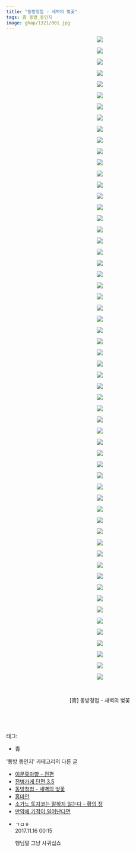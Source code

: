 ```yaml
---
title: "동방청첩 - 새벽의 벚꽃"
tags: 青 동방_동인지
image: ghap/1321/001.jpg
---
```

<div class="article">
<p style="text-align: center; clear: none; float: none;"><img src="{{ site.nasurl }}/ghap/1321/001.jpg"/></p>
<p style="text-align: center; clear: none; float: none;"><img src="{{ site.nasurl }}/ghap/1321/002.jpg"/></p>
<p style="text-align: center; clear: none; float: none;"><img src="{{ site.nasurl }}/ghap/1321/003.jpg"/></p>
<p style="text-align: center; clear: none; float: none;"><img src="{{ site.nasurl }}/ghap/1321/004.jpg"/></p>
<p style="text-align: center; clear: none; float: none;"><img src="{{ site.nasurl }}/ghap/1321/005.jpg"/></p>
<p style="text-align: center; clear: none; float: none;"><img src="{{ site.nasurl }}/ghap/1321/006.jpg"/></p>
<p style="text-align: center; clear: none; float: none;"><img src="{{ site.nasurl }}/ghap/1321/007.jpg"/></p>
<p style="text-align: center; clear: none; float: none;"><img src="{{ site.nasurl }}/ghap/1321/008.jpg"/></p>
<p style="text-align: center; clear: none; float: none;"><img src="{{ site.nasurl }}/ghap/1321/009.jpg"/></p>
<p style="text-align: center; clear: none; float: none;"><img src="{{ site.nasurl }}/ghap/1321/010.jpg"/></p>
<p style="text-align: center; clear: none; float: none;"><img src="{{ site.nasurl }}/ghap/1321/011.jpg"/></p>
<p style="text-align: center; clear: none; float: none;"><img src="{{ site.nasurl }}/ghap/1321/012.jpg"/></p>
<p style="text-align: center; clear: none; float: none;"><img src="{{ site.nasurl }}/ghap/1321/013.jpg"/></p>
<p style="text-align: center; clear: none; float: none;"><img src="{{ site.nasurl }}/ghap/1321/014.jpg"/></p>
<p style="text-align: center; clear: none; float: none;"><img src="{{ site.nasurl }}/ghap/1321/015.jpg"/></p>
<p style="text-align: center; clear: none; float: none;"><img src="{{ site.nasurl }}/ghap/1321/016.jpg"/></p>
<p style="text-align: center; clear: none; float: none;"><img src="{{ site.nasurl }}/ghap/1321/017.jpg"/></p>
<p style="text-align: center; clear: none; float: none;"><img src="{{ site.nasurl }}/ghap/1321/018.jpg"/></p>
<p style="text-align: center; clear: none; float: none;"><img src="{{ site.nasurl }}/ghap/1321/019.jpg"/></p>
<p style="text-align: center; clear: none; float: none;"><img src="{{ site.nasurl }}/ghap/1321/020.jpg"/></p>
<p style="text-align: center; clear: none; float: none;"><img src="{{ site.nasurl }}/ghap/1321/021.jpg"/></p>
<p style="text-align: center; clear: none; float: none;"><img src="{{ site.nasurl }}/ghap/1321/022.jpg"/></p>
<p style="text-align: center; clear: none; float: none;"><img src="{{ site.nasurl }}/ghap/1321/023.jpg"/></p>
<p style="text-align: center; clear: none; float: none;"><img src="{{ site.nasurl }}/ghap/1321/024.jpg"/></p>
<p style="text-align: center; clear: none; float: none;"><img src="{{ site.nasurl }}/ghap/1321/025.jpg"/></p>
<p style="text-align: center; clear: none; float: none;"><img src="{{ site.nasurl }}/ghap/1321/026.jpg"/></p>
<p style="text-align: center; clear: none; float: none;"><img src="{{ site.nasurl }}/ghap/1321/027.jpg"/></p>
<p style="text-align: center; clear: none; float: none;"><img src="{{ site.nasurl }}/ghap/1321/028.jpg"/></p>
<p style="text-align: center; clear: none; float: none;"><img src="{{ site.nasurl }}/ghap/1321/029.jpg"/></p>
<p style="text-align: center; clear: none; float: none;"><img src="{{ site.nasurl }}/ghap/1321/030.jpg"/></p>
<p style="text-align: center; clear: none; float: none;"><img src="{{ site.nasurl }}/ghap/1321/031.jpg"/></p>
<p style="text-align: center; clear: none; float: none;"><img src="{{ site.nasurl }}/ghap/1321/032.jpg"/></p>
<p style="text-align: center; clear: none; float: none;"><img src="{{ site.nasurl }}/ghap/1321/033.jpg"/></p>
<p style="text-align: center; clear: none; float: none;"><img src="{{ site.nasurl }}/ghap/1321/034.jpg"/></p>
<p style="text-align: center; clear: none; float: none;"><img src="{{ site.nasurl }}/ghap/1321/035.jpg"/></p>
<p style="text-align: center; clear: none; float: none;"><img src="{{ site.nasurl }}/ghap/1321/036.jpg"/></p>
<p style="text-align: center; clear: none; float: none;"><img src="{{ site.nasurl }}/ghap/1321/037.jpg"/></p>
<p style="text-align: center; clear: none; float: none;"><img src="{{ site.nasurl }}/ghap/1321/038.jpg"/></p>
<p style="text-align: center; clear: none; float: none;"><img src="{{ site.nasurl }}/ghap/1321/039.jpg"/></p>
<p style="text-align: center; clear: none; float: none;"><img src="{{ site.nasurl }}/ghap/1321/040.jpg"/></p>
<p style="text-align: center; clear: none; float: none;"><img src="{{ site.nasurl }}/ghap/1321/041.jpg"/></p>
<p style="text-align: center; clear: none; float: none;"><img src="{{ site.nasurl }}/ghap/1321/042.jpg"/></p>
<p style="text-align: center; clear: none; float: none;"><img src="{{ site.nasurl }}/ghap/1321/043.jpg"/></p>
<p style="text-align: center; clear: none; float: none;"><img src="{{ site.nasurl }}/ghap/1321/044.jpg"/></p>
<p style="text-align: center; clear: none; float: none;"><img src="{{ site.nasurl }}/ghap/1321/045.jpg"/></p>
<p style="text-align: center; clear: none; float: none;"><img src="{{ site.nasurl }}/ghap/1321/046.jpg"/></p>
<p style="text-align: center; clear: none; float: none;"><img src="{{ site.nasurl }}/ghap/1321/047.jpg"/></p>
<p style="text-align: center; clear: none; float: none;"><img src="{{ site.nasurl }}/ghap/1321/048.jpg"/></p>
<p style="text-align: center; clear: none; float: none;"><img src="{{ site.nasurl }}/ghap/1321/049.jpg"/></p>
<p style="text-align: center; clear: none; float: none;"><img src="{{ site.nasurl }}/ghap/1321/050.jpg"/></p>
<p style="text-align: center; clear: none; float: none;"><img src="{{ site.nasurl }}/ghap/1321/051.jpg"/></p>
<p style="text-align: center; clear: none; float: none;"><img src="{{ site.nasurl }}/ghap/1321/052.jpg"/></p>
<p style="text-align: center; clear: none; float: none;"><img src="{{ site.nasurl }}/ghap/1321/053.jpg"/></p>
<p style="text-align: center; clear: none; float: none;"><img src="{{ site.nasurl }}/ghap/1321/054.jpg"/></p>
<p style="text-align: center; clear: none; float: none;"><img src="{{ site.nasurl }}/ghap/1321/055.jpg"/></p>
<p style="text-align: center; clear: none; float: none;"><img src="{{ site.nasurl }}/ghap/1321/056.jpg"/></p>
<p style="text-align: center; clear: none; float: none;"><img src="{{ site.nasurl }}/ghap/1321/057.jpg"/></p>
<p style="text-align: center; clear: none; float: none;"><img src="{{ site.nasurl }}/ghap/1321/058.jpg"/></p>
<p style="text-align: center; clear: none; float: none;"><br/></p>
<p style="text-align: center; clear: none; float: none;">[青] 동방청첩 - 새벽의 벚꽃</p>
<p style="text-align: center; clear: none; float: none;"><br/></p>
<p><br/></p>
</div><div class="tagTrail">
<p>태그: </p>
<ul>
<li>青</li>
</ul>
</div><div class="another">
<p>'동방 동인지' 카테고리의 다른 글</p>
<ul>
<li><a href="/2016-08-03-ghap_1324">이문홍마향 - 전편</a></li>
<li><a href="/2016-08-03-ghap_1322">전병가게 단편 3.5</a></li>
<li><a href="/2016-08-03-ghap_1321">동방청첩 - 새벽의 벚꽃</a></li>
<li><a href="/2016-08-03-ghap_1320">홍마안</a></li>
<li><a href="/2016-08-03-ghap_1319">소가노 토지코는 말하지 않는다 - 황의 장</a></li>
<li><a href="/2016-08-03-ghap_1318">만약에 기적이 일어난다면</a></li>
</ul>
</div><div class="cb_module cb_fluid">
<div class="cb_wrt cb_profile">
<div class="comment">
<ul>
<li class="cb_thumb_off" id="comment15130220">
<div class="cb_comment_area">
<div class="cb_info_area">
<div class="cb_section">
<span class="cb_nick_name">ㄱㅁㅎ</span>
</div>
<div class="cb_section">
<span class="cb_date">2017.11.16 00:15 </span>
</div>
</div>
<div class="cb_dsc_comment">
<p class="cb_dsc">
											행님덜 그냥 사귀십쇼
										</p>
</div>
</div></li>
</ul>
</div>
</div><!-- commentList close -->
</div>